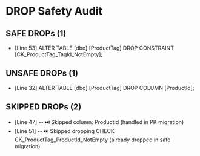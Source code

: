# DROP Safety Audit
## SAFE DROPs (1)
- [Line 53] ALTER TABLE [dbo].[ProductTag] DROP CONSTRAINT [CK_ProductTag_TagId_NotEmpty];
## UNSAFE DROPs (1)
- [Line 32] ALTER TABLE [dbo].[ProductTag] DROP COLUMN [ProductId];
## SKIPPED DROPs (2)
- [Line 47] -- ⏭️ Skipped column: ProductId (handled in PK migration)
- [Line 51] -- ⏭️ Skipped dropping CHECK CK_ProductTag_ProductId_NotEmpty (already dropped in safe migration)
